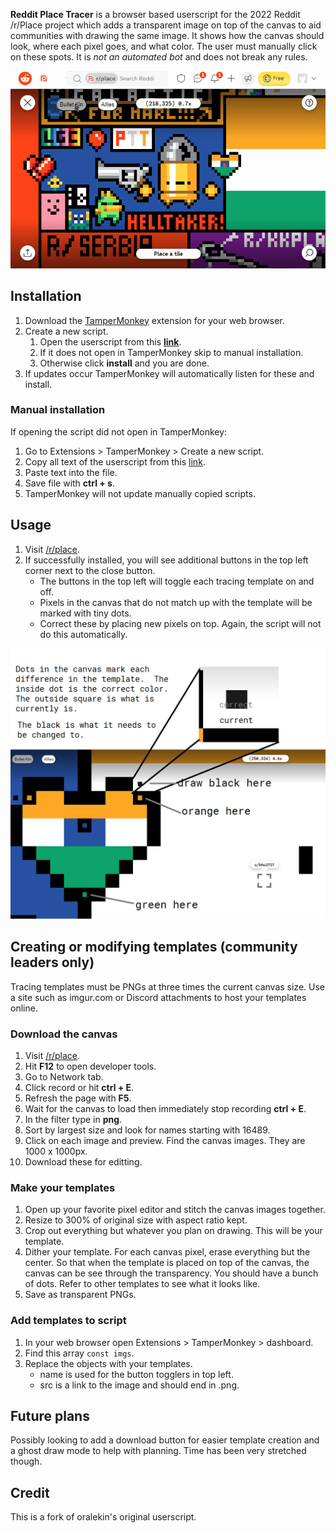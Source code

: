 **Reddit Place Tracer** is a browser based userscript for the 2022 Reddit /r/Place project which adds a transparent image on top of the canvas to aid communities with drawing the same image.  It shows how the canvas should look, where each pixel goes, and what color. The user must manually click on these spots.  It is *not an automated bot* and does not break any rules.

![Demo of the program](/images/demo1.gif?raw=true)

## Installation
1. Download the [TamperMonkey](https://www.tampermonkey.net/) extension for your web browser.
2. Create a new script.
   1. Open the userscript from this **[link](https://github.com/lobcog/reddit-place-tracer/raw/main/userscript.user.js)**.  
   2. If it does not open in TamperMonkey skip to manual installation.
   3. Otherwise click **install** and you are done.
3. If updates occur TamperMonkey will automatically listen for these and install.

### Manual installation
If opening the script did not open in TamperMonkey:
1. Go to Extensions > TamperMonkey > Create a new script.
2. Copy all text of the userscript from this [link](https://github.com/lobcog/reddit-place-tracer/raw/main/userscript.user.js).
3. Paste text into the file.
4. Save file with **ctrl + s**.
5. TamperMonkey will not update manually copied scripts.

## Usage

1. Visit [/r/place](https://www.reddit.com/r/place/).  
2. If successfully installed, you will see additional buttons in the top left corner next to the close button.
	* The buttons in the top left will toggle each tracing template on and off.
	* Pixels in the canvas that do not match up with the template will be marked with tiny dots.
	* Correct these by placing new pixels on top.  Again, the script will not do this automatically.

![How to mark each spot](/images/usage1.png?raw=true)

## Creating or modifying templates (community leaders only)
Tracing templates must be PNGs at three times the current canvas size.  Use a site such as imgur.com or Discord attachments to host your templates online.

### Download the canvas
1. Visit [/r/place](https://www.reddit.com/r/place/).
2. Hit **F12** to open developer tools.
3. Go to Network tab.
4. Click record or hit **ctrl + E**.
5. Refresh the page with **F5**.
6. Wait for the canvas to load then immediately stop recording **ctrl + E**.
7. In the filter type in **png**.  
8. Sort by largest size and look for names starting with 16489.
9. Click on each image and preview.  Find the canvas images.  They are 1000 x 1000px.
10. Download these for editting.

### Make your templates
1. Open up your favorite pixel editor and stitch the canvas images together.
2. Resize to 300% of original size with aspect ratio kept.
3. Crop out everything but whatever you plan on drawing.  This will be your template.
4. Dither your template.  For each canvas pixel, erase everything but the center. So that when the template is placed on top of the canvas, the canvas can be see through the transparency.  You should have a bunch of dots.  Refer to other templates to see what it looks like.
5. Save as transparent PNGs.

### Add templates to script
1. In your web browser open Extensions > TamperMonkey > dashboard.
2. Find this array `const imgs`.
3. Replace the objects with your templates.
	* name is used for the button togglers in top left.
	* src is a link to the image and should end in .png.



## Future plans
Possibly looking to add a download button for easier template creation and a ghost draw mode to help with planning.  Time has been very stretched though.

## Credit
This is a fork of oralekin's original userscript.
